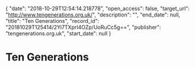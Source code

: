 {
  "date": "2018-10-29T12:54:14.218778", 
  "open_access": false, 
  "target_url": "http://www.tengenerations.org.uk/", 
  "description": "", 
  "end_date": null, 
  "title": "Ten Generations", 
  "record_id": "20181029T125414/2Yi7TXprI4OZp/UoRuCc5g==", 
  "publisher": "tengenerations.org.uk", 
  "start_date": null
}

# Ten Generations

